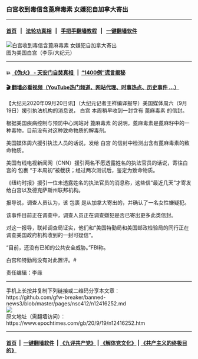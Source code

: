 ### 白宫收到毒信含蓖麻毒素 女嫌犯自加拿大寄出
------------------------

#### [首页](https://github.com/gfw-breaker/banned-news3/blob/master/README.md) &nbsp;&nbsp;|&nbsp;&nbsp; [法轮功真相](https://github.com/begood0513/basic/blob/master/README.md)  &nbsp;&nbsp;|&nbsp;&nbsp; [手把手翻墙教程](https://github.com/gfw-breaker/guides/wiki)  &nbsp;&nbsp;|&nbsp;&nbsp; [一键翻墙软件](https://github.com/gfw-breaker/nogfw/blob/master/README.md)  



<div><img alt="白宫收到毒信含蓖麻毒素 女嫌犯自加拿大寄出" class="attachment-djy_600_400 size-djy_600_400 wp-post-image" src="https://i.epochtimes.com/assets/uploads/2019/09/1-158-600x400.jpg"/>
<div class="caption">
 图为美国白宫（李莎/大纪元）
</div></div><hr/>

#### 💥 [《伪火》 - 天安门自焚真相 ](http://158.247.195.190:10000/videos/blog/weihuo.html)&nbsp; |&nbsp; [“1400例”谎言揭秘  ](http://158.247.195.190:10000/videos/blog/jiexi1400.html)

#### [ 🎬  翻墙必看视频（YouTube热门频道、网站代理、时事热点、历史事件 ...）](https://github.com/gfw-breaker/links/blob/master/banned.md)

<div><p>
 【大纪元2020年09月20日讯】（大纪元记者王祥编译报导）美国媒体周六（9月19日）援引执法机构的消息说，
 <ok href="https://www.epochtimes.com/gb/tag/%E7%99%BD%E5%AE%AB.html">
  白宫
 </ok>
 本周稍早收到一封含有
 <ok href="https://www.epochtimes.com/gb/tag/%E8%93%96%E9%BA%BB%E6%AF%92%E7%B4%A0.html">
  蓖麻毒素
 </ok>
 的信封。
</p>
<p>
 根据美国疾病控制与预防中心网站对
 <ok href="https://www.epochtimes.com/gb/tag/%E8%93%96%E9%BA%BB%E6%AF%92%E7%B4%A0.html">
  蓖麻毒素
 </ok>
 的说明，蓖麻毒素是蓖麻籽中的一种毒物，目前没有对这种致命物质的解毒剂。
</p>
<p>
 美国媒体周六援引执法人员的话说，发给
 <ok href="https://www.epochtimes.com/gb/tag/%E7%99%BD%E5%AE%AB.html">
  白宫
 </ok>
 的信封中检测出含有蓖麻毒素的致命物质。
</p>
<p>
 美国有线电视新闻网（CNN）援引两名不愿透露姓名的执法官员的话说，寄往白宫的
 <ok href="https://www.epochtimes.com/gb/tag/%E5%8C%85%E8%A3%B9.html">
  包裹
 </ok>
 “于本周初”被截获；经过两次测试后，鉴定为致命物质。
</p>
<p>
 《纽约时报》援引一位未透露姓名的执法官员的消息称，这些信“最近几天”才寄发给白宫以及德克萨斯州联邦机构。
</p>
<p>
 报导说，调查人员认为，该
 <ok href="https://www.epochtimes.com/gb/tag/%E5%8C%85%E8%A3%B9.html">
  包裹
 </ok>
 是从加拿大寄出的，并确认了一名女性嫌疑犯。
</p>
<p>
 该事件目前正在调查中，调查人员正在调查嫌犯是否已寄出更多此类信封。
</p>
<p>
 对这一报导，联邦调查局证实，他们和“美国特勤局和美国邮政检验局的同行正在调查美国政府机构收到的一封可疑信”。
</p>
<p>
 “目前，还没有已知的公共安全威胁。”FBI称。
</p>
<p>
 白宫和特勤局没有对此置评。#
</p>
<p>
 责任编辑：李缘
</p>
<p>
</p>
</div>
<hr/>
手机上长按并复制下列链接或二维码分享本文章：<br/>
https://github.com/gfw-breaker/banned-news3/blob/master/pages/nsc412/n12416252.md <br/>
<a href='https://github.com/gfw-breaker/banned-news3/blob/master/pages/nsc412/n12416252.md'><img src='https://github.com/gfw-breaker/banned-news3/blob/master/pages/nsc412/n12416252.md.png'/></a> <br/>
原文地址（需翻墙访问）：https://www.epochtimes.com/gb/20/9/19/n12416252.htm


------------------------
#### [首页](https://github.com/gfw-breaker/banned-news3/blob/master/README.md) &nbsp;|&nbsp; [一键翻墙软件](https://github.com/gfw-breaker/nogfw/blob/master/README.md) &nbsp;| [《九评共产党》](https://github.com/gfw-breaker/9ping.md/blob/master/README.md#九评之一评共产党是什么) | [《解体党文化》](https://github.com/gfw-breaker/jtdwh.md/blob/master/README.md) | [《共产主义的终极目的》](https://github.com/gfw-breaker/gczydzjmd.md/blob/master/README.md)


<img src='http://gfw-breaker.win/banned-news3/pages/nsc412/n12416252.md' width='0px' height='0px'/>